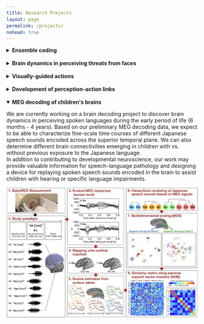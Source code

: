 ```yaml
---
title: Research Projects
layout: page
permalink: /projects/
nohead: true
---
```


<Dynamic perception and motivated actions> <this would go later with detailed description.>

<details>
<summary>
<b>Ensemble coding</b></summary>
Links:<br/>

![Fig1](../images/Visualworld.jpg)<br/>


</details><br/>


<details>
<summary>
  <b>Brain dynamics in perceiving threats from faces</b></summary>
    Links:
</details><br/>


<details>
<summary>
  <b>Visually-guided actions</b></summary>
    Links:
</details><br/>


<details>
<summary>
  <b>Development of perception-action links</b></summary>
    Links:
</details><br/>


<details open>
  
<summary>
<b>MEG decoding of children's brains</b>
  
</summary>

<p>We are currently working on a brain decoding project to discover brain dynamics in perceiving spoken languages during the early period of life (6 months - 4 years). Based on our preliminary MEG decoding data, we expect to be able to characterize fine-scale time courses of different Japanese speech sounds encoded across the superior temporal plane. We can also determine different brain connectivities emerging in children with vs. without previous exposure to the Japanese language.<br/> In addition to contributing to developmental neuroscience, our work may provide valuable information for speech-language pathology and designing a device for replaying spoken speech sounds encoded in the brain to assist children with hearing or specific language impairments.</p>

![Figure](/images/R21Fig.jpg)

</details>

